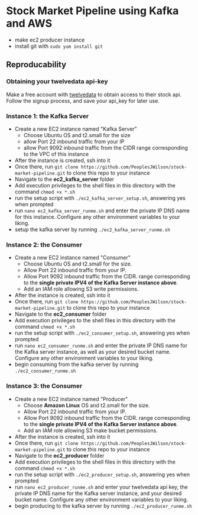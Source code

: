 # Stock Market Pipeline using Kafka and AWS

- make ec2 producer instance
- install git with `sudo yum install git`

## Reproducability
### Obtaining your twelvedata api-key
Make a free account with [twelvedata](https://twelvedata.com/) to obtain access to their stock  api. Follow the signup process, and save your api_key for later use.
### Instance 1: the Kafka Server
- Create a new EC2 instance named "Kafka Server"
    - Choose Ubuntu OS and t2.small for the size
    - allow Port 22 inbound traffic from your IP
    - allow Port 9092 inbound traffic from the CIDR range corresponding to the VPC of this instance
- After the instance is created, ssh into it
- Once there, run `git clone https://github.com/PeoplesJWilson/stock-market-pipeline.git` to clone this repo to your instance
- Navigate to the __ec2_kafka_server__ folder
- Add execution privileges to the shell files in this directory with the command `chmod +x *.sh`
- run the setup script with `./ec2_kafka_server_setup.sh`, answering yes when prompted
- run `nano ec2_kafka_server_runme.sh` and enter the private IP DNS name for this instance. Configure any other environment variables to your liking.
- setup the kafka server by running `./ec2_kafka_server_runme.sh`

### Instance 2: the Consumer
- Create a new EC2 instance named "Consumer"
    - Choose Ubuntu OS and t2.small for the size.
    - Allow Port 22 inbound traffic from your IP.
    - Allow Port 9092 inbound traffic from the CIDR. range corresponding to the __single private IPV4 of the Kafka Server instance above__.
    - Add an IAM role allowing S3 write permissions.
- After the instance is created, ssh into it
- Once there, run `git clone https://github.com/PeoplesJWilson/stock-market-pipeline.git` to clone this repo to your instance
- Navigate to the __ec2_consumer__ folder
- Add execution privileges to the shell files in this directory with the command `chmod +x *.sh`
- run the setup script with `./ec2_consumer_setup.sh`, answering yes when prompted
- run `nano ec2_consumer_runme.sh` and enter the private IP DNS name for the Kafka server instance, as well as your desired bucket name. Configure any other environment variables to your liking.
- begin consuming from the kafka server by running `./ec2_consumer_runme.sh`

### Instance 3: the Consumer
- Create a new EC2 instance named "Producer"
    - Choose __Amazon Linux__ OS and t2.small for the size.
    - Allow Port 22 inbound traffic from your IP.
    - Allow Port 9092 inbound traffic from the CIDR. range corresponding to the __single private IPV4 of the Kafka Server instance above__.
    - Add an IAM role allowing S3 make bucket permissions.
- After the instance is created, ssh into it
- Once there, run `git clone https://github.com/PeoplesJWilson/stock-market-pipeline.git` to clone this repo to your instance
- Navigate to the __ec2_producer__ folder
- Add execution privileges to the shell files in this directory with the command `chmod +x *.sh`
- run the setup script with `./ec2_producer_setup.sh`, answering yes when prompted
- run `nano ec2_producer_runme.sh` and enter your twelvedata api key, the private IP DNS name for the Kafka server instance, and your desired bucket name. Configure any other environment variables to your liking.
- begin producing to the kafka server by running `./ec2_producer_runme.sh`


